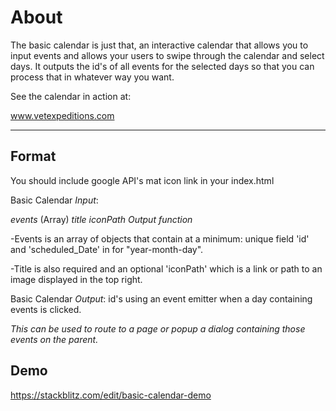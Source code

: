 # About

The basic calendar is just that, an interactive calendar that allows you to
input events and allows your users to swipe through the calendar and select 
days. It outputs the id's of all events for the selected days so that you
can process that in whatever way you want.

See the calendar in action at:

www.vetexpeditions.com

<hr />

## Format
You should include google API's mat icon link in your index.html
<link type="text/css" href="https://fonts.googleapis.com/icon?family=Material+Icons" rel="stylesheet">

Basic Calendar *Input*:

*events* (Array)
*title*
*iconPath*
*Output function*

-Events is an array of objects that contain at a minimum: unique field 'id' and 'scheduled_Date' in for "year-month-day". 

-Title is also required and an optional 'iconPath' which is a link or path to an image displayed in the top right.

Basic Calendar *Output*:
id's using an event emitter when a day containing events is clicked. 

*This can be used to route to a page or popup a dialog containing those events on the parent.*


## Demo

https://stackblitz.com/edit/basic-calendar-demo
